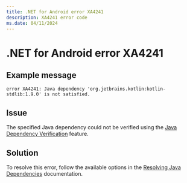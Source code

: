 ```yaml
---
title: .NET for Android error XA4241
description: XA4241 error code
ms.date: 04/11/2024
---
```

# .NET for Android error XA4241

## Example message

```
error XA4241: Java dependency 'org.jetbrains.kotlin:kotlin-stdlib:1.9.0' is not satisfied.
```

## Issue

The specified Java dependency could not be verified using the
[Java Dependency Verification](../binding-libs/advanced-concepts/java-dependency-verification.md)
feature.

## Solution

To resolve this error, follow the available options in the
[Resolving Java Dependencies](../binding-libs/advanced-concepts/resolving-java-dependencies.md)
documentation.
